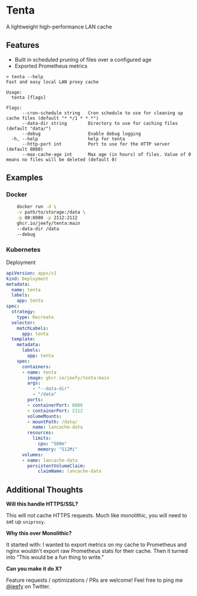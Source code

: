# Tenta

A lightweight high-performance LAN cache

## Features

* Built in scheduled pruning of files over a configured age
* Exported Prometheus metrics

```
> tenta --help
Fast and easy local LAN proxy cache

Usage:
  tenta [flags]

Flags:
      --cron-schedule string   Cron schedule to use for cleaning up cache files (default "* */1 * * *")
      --data-dir string        Directory to use for caching files (default "data/")
      --debug                  Enable debug logging
  -h, --help                   help for tenta
      --http-port int          Port to use for the HTTP server (default 8080)
      --max-cache-age int      Max age (in hours) of files. Value of 0 means no files will be deleted (default 0)
```

## Examples

### Docker

```sh
    docker run -d \
    -v path/to/storage:/data \
    -p 80:8080 -p 2112:2112
    ghcr.io/jeefy/tenta:main 
    --data-dir /data
    --debug
```

### Kubernetes

Deployment

```yaml
apiVersion: apps/v1
kind: Deployment
metadata:
  name: tenta
  labels:
    app: tenta
spec:
  strategy:
    type: Recreate
  selector:
    matchLabels:
      app: tenta
  template:
    metadata:
      labels:
        app: tenta
    spec:
      containers:
      - name: tenta
        image: ghcr.io/jeefy/tenta:main
        args:
          - "--data-dir"
          - "/data"
        ports:
        - containerPort: 8080
        - containerPort: 2112
        volumeMounts:
        - mountPath: /data/
          name: lancache-data
        resources:
          limits:
            cpu: "500m"
            memory: "512Mi"
      volumes:
      - name: lancache-data
        persistentVolumeClaim:
            claimName: lancache-data
```

## Additional Thoughts

**Will this handle HTTPS/SSL?**

This will not cache HTTPS requests. Much like monolithic, you will need to set up `sniproxy`.

**Why this over Monolithic?**

It started with: I wanted to export metrics on my cache to Prometheus and nginx wouldn't export raw Prometheus stats for their cache. Then it turned into "This would be a fun thing to write."

**Can you make it do X?**

Feature requests / optimizations / PRs are welcome! Feel free to ping me [@jeefy](https://twitter.com/jeefy) on Twitter.
